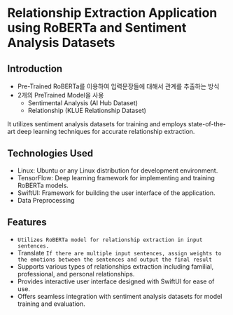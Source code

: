 # Relationship Extraction Application using RoBERTa and Sentiment Analysis Datasets
## Introduction
- Pre-Trained RoBERTa를 이용하여 입력문장들에 대해서 관계를 추출하는 방식
- 2개의 PreTrained Model을 사용
  -  Sentimental Analysis (AI Hub Dataset)
  -  Relationship (KLUE Relationship Dataset)
    
It utilizes sentiment analysis datasets for training and employs state-of-the-art deep learning techniques for accurate relationship extraction.


## Technologies Used
- Linux: Ubuntu or any Linux distribution for development environment.
- TensorFlow: Deep learning framework for implementing and training RoBERTa models.
- SwiftUI: Framework for building the user interface of the application.
- Data Preprocessing 

  
## Features
- ```Utilizes RoBERTa model for relationship extraction in input sentences.```
- Translate ```If there are multiple input sentences, assign weights to the emotions between the sentences and output the final result```
- Supports various types of relationships extraction including familial, professional, and personal relationships.
- Provides interactive user interface designed with SwiftUI for ease of use.
- Offers seamless integration with sentiment analysis datasets for model training and evaluation.

